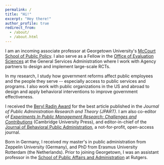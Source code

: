 ```yaml
---
permalink: /
title: "Hi!"
excerpt: "Hey there!"
author_profile: true
redirect_from: 
  - /about/
  - /about.html
---
```


I am an incoming associate professor at Georgetown University's <a href="https://mccourt.georgetown.edu" target="_blank">McCourt School of Public Policy</a>. I also serve as a Fellow in the <a href="https://oes.gsa.gov" target="_blank">Office of Evaluation Sciences</a> at the General Services Administration where I work with Agency partners to design and implement large-scale RCTs.

In my research, I study how government reforms affect public employees and the people they serve -- especially access to public services and programs. I also work with public organizations in the US and abroad to design and apply behavioral interventions to improve government effectiveness. 

I received the <a href="http://pmranet.org/awards/" target="_blank">Beryl Radin Award</a> for the best article published in the *Journal of Public Administration Research and Theory (JPART)*. I am also co-editor of <a href="https://www.cambridge.org/core/books/experiments-in-public-management-research/8DB826A84D228568AAEC69732C72F1EC" target="_blank">*Experiments In Public Management Research: Challenges and Contributions*</a> (Cambridge University Press), and editor-in-chief of the <a href="http://www.journal-bpa.org" target="_blank">Journal of Behavioral Public Administration</a>, a not-for-profit, open-access journal.

Born in Germany, I received my master's in public administration from Zeppelin University (Germany), and PhD from Erasmus University Rotterdam (the Netherlands). Prior to joining Georgetown, I was an assistant professor in the <a href="https://spaa.newark.rutgers.edu" target="_blank">School of Public Affairs and Administration</a> at Rutgers. 
